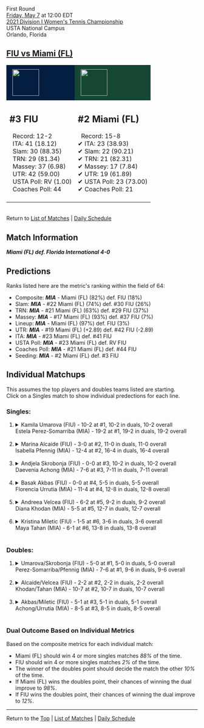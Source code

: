 First Round[](#top)<a name="top"></a>  
[Friday, May 7](../../schedule/05-07.md) at 12:00 EDT  
[2021 Division I Women's Tennis Championship](../index.md)  
USTA National Campus  
Orlando, Florida  
## [FIU vs Miami (FL)](https://www.ncaa.com/game/5833652)  

<table><tr style="background-color: #d9d9d9 !important"><td style="background-color: #041E42 !important"><img src="https://www.ncaa.com/sites/default/files/images/logos/schools/f/fiu.70.png" width="70" height="70" style="padding: 8px;" /></td><td style="background-color: #154734 !important"><img src="https://www.ncaa.com/sites/default/files/images/logos/schools/m/miami-fl.70.png" width="70" height="70" style="padding: 8px;" /></td></tr><tr>
<td>  

<h2>#3 FIU</h2>  
&nbsp; Record: 12-2<br>  
&nbsp; ITA: 41 (18.12)<br>  
&nbsp; Slam: 30 (88.35)<br>  
&nbsp; TRN: 29 (81.34)<br>  
&nbsp; Massey: 37 (6.98)<br>  
&nbsp; UTR: 42 (59.00)<br>  
&nbsp; USTA Poll: RV (1.00)<br>  
&nbsp; Coaches Poll: 44<br>  
<br>  

</td>
<td>  

<h2>#2 Miami (FL)</h2>  
&nbsp; Record: 15-8<br>  
&#10004; ITA: 23 (38.93)<br>  
&#10004; Slam: 22 (90.21)<br>  
&#10004; TRN: 21 (82.31)<br>  
&#10004; Massey: 17 (7.84)<br>  
&#10004; UTR: 19 (61.89)<br>  
&#10004; USTA Poll: 23 (73.00)<br>  
&#10004; Coaches Poll: 21<br>  
<br>  

</td>
</tr></table>  


<br>Return to [List of Matches](../index.md) &#124; [Daily Schedule](../../schedule/05-07.md)

## Match Information  
***Miami (FL) def. Florida International 4-0***  

## Predictions  

Ranks listed here are the metric's ranking within the field of 64:  
- Composite: ***MIA*** - Miami (FL) (82%) def. FIU (18%)  
- Slam: ***MIA*** - #22 Miami (FL) (74%) def. #30 FIU (26%)  
- TRN: ***MIA*** - #21 Miami (FL) (63%) def. #29 FIU (37%)  
- Massey: ***MIA*** - #17 Miami (FL) (93%) def. #37 FIU (7%)  
- Lineup: ***MIA*** - Miami (FL) (97%) def. FIU (3%)  
- UTR: ***MIA*** - #19 Miami (FL) (+2.89) def. #42 FIU (-2.89)  
- ITA: ***MIA*** - #23 Miami (FL) def. #41 FIU  
- USTA Poll: ***MIA*** - #23 Miami (FL) def. RV FIU  
- Coaches Poll: ***MIA*** - #21 Miami (FL) def. #44 FIU  
- Seeding: ***MIA*** - #2 Miami (FL) def. #3 FIU  

## Individual Matchups  
This assumes the top players and doubles teams listed are starting.  
Click on a Singles match to show individual predections for each line.  

### Singles:  

<ol>
<li><details>
<summary markdown="span">Kamila Umarova (FIU) - 10-2 at #1, 10-2 in duals, 10-2 overall<br>Estela Perez-Somarriba (MIA) - 19-2 at #1, 19-2 in duals, 19-2 overall</summary>
<h4>Predictions</h4><ul>
<li>Composite: <b><i>MIA</i></b> - Perez-Somarriba (95%) def. Umarova (5%)</li>  
<li>Slam: <b><i>MIA</i></b> - Perez-Somarriba (95%) def. Umarova (5%)</li>  
<li>TRN: <b><i>MIA</i></b> - Perez-Somarriba (97%) def. Umarova (3%)</li>  
<li>Massey: <b><i>MIA</i></b> - Perez-Somarriba (93%) def. Umarova (7%)</li>  
<li>UTR: <b><i>MIA</i></b> - Perez-Somarriba (95%) def. Umarova (5%)</li>  
<li>ITA: <b><i>MIA</i></b> - Perez-Somarriba (69.45) def. Umarova (3.07)</li>  
</ul>
</details>&nbsp;</li>
<li><details>
<summary markdown="span">Marina Alcaide (FIU) - 3-0 at #2, 11-0 in duals, 11-0 overall<br>Isabella Pfennig (MIA) - 12-4 at #2, 16-4 in duals, 16-4 overall</summary>
<h4>Predictions</h4><ul>
<li>Composite: <b><i>MIA</i></b> - Pfennig (83%) def. Alcaide (17%)</li>  
<li>Slam: <b><i>MIA</i></b> - Pfennig (83%) def. Alcaide (17%)</li>  
<li>TRN: <b><i>MIA</i></b> - Pfennig (87%) def. Alcaide (13%)</li>  
<li>Massey: <b><i>MIA</i></b> - Pfennig (74%) def. Alcaide (26%)</li>  
<li>UTR: <b><i>MIA</i></b> - Pfennig (88%) def. Alcaide (12%)</li>  
<li>ITA: <b><i>MIA</i></b> - Pfennig (32.52) def. Alcaide (6.23)</li>  
</ul>
</details>&nbsp;</li>
<li><details>
<summary markdown="span">Andjela Skrobonja (FIU) - 0-0 at #3, 10-2 in duals, 10-2 overall<br>Daevenia Achong (MIA) - 7-6 at #3, 7-11 in duals, 7-11 overall</summary>
<h4>Predictions</h4><ul>
<li>Composite: <b><i>MIA</i></b> - Achong (54%) def. Skrobonja (46%)</li>  
<li>Slam: <b><i>MIA</i></b> - Achong (67%) def. Skrobonja (33%)</li>  
<li>TRN: <b><i>MIA</i></b> - Achong (58%) def. Skrobonja (42%)</li>  
<li>Massey: <b><i>FIU</i></b> - Skrobonja (59%) def. Achong (41%)</li>  
<li>ITA: <b><i>FIU</i></b> - Skrobonja (2.97) def. Achong (1.49)</li>  
</ul>
</details>&nbsp;</li>
<li><details>
<summary markdown="span">Basak Akbas (FIU) - 0-0 at #4, 5-5 in duals, 5-5 overall<br>Florencia Urrutia (MIA) - 11-4 at #4, 12-8 in duals, 12-8 overall</summary>
<h4>Predictions</h4><ul>
<li>Composite: <b><i>MIA</i></b> - Urrutia (66%) def. Akbas (34%)</li>  
<li>Slam: <b><i>FIU</i></b> - Akbas (51%) def. Urrutia (49%)</li>  
<li>TRN: <b><i>MIA</i></b> - Urrutia (67%) def. Akbas (33%)</li>  
<li>Massey: <b><i>MIA</i></b> - Urrutia (68%) def. Akbas (32%)</li>  
<li>UTR: <b><i>MIA</i></b> - Urrutia (82%) def. Akbas (18%)</li>  
<li>ITA: <b><i>MIA</i></b> - Urrutia (1.96) def. Akbas (1.61)</li>  
</ul>
</details>&nbsp;</li>
<li><details>
<summary markdown="span">Andreea Velcea (FIU) - 6-2 at #5, 9-2 in duals, 9-2 overall<br>Diana Khodan (MIA) - 5-5 at #5, 12-7 in duals, 12-7 overall</summary>
<h4>Predictions</h4><ul>
<li>Composite: <b><i>MIA</i></b> - Khodan (66%) def. Velcea (34%)</li>  
<li>Slam: <b><i>MIA</i></b> - Khodan (81%) def. Velcea (19%)</li>  
<li>TRN: <b><i>MIA</i></b> - Khodan (84%) def. Velcea (16%)</li>  
<li>Massey: <b><i>MIA</i></b> - Khodan (82%) def. Velcea (18%)</li>  
<li>UTR: <b><i>FIU</i></b> - Velcea (81%) def. Khodan (19%)</li>  
<li>ITA: <b><i>FIU</i></b> - Velcea (3.05) def. Khodan (1.90)</li>  
</ul>
</details>&nbsp;</li>
<li><details>
<summary markdown="span">Kristina Miletic (FIU) - 1-5 at #6, 3-6 in duals, 3-6 overall<br>Maya Tahan (MIA) - 6-1 at #6, 13-8 in duals, 13-8 overall</summary>
<h4>Predictions</h4><ul>
<li>Composite: <b><i>MIA</i></b> - Tahan (96%) def. Miletic (4%)</li>  
<li>Slam: <b><i>MIA</i></b> - Tahan (96%) def. Miletic (4%)</li>  
<li>TRN: <b><i>MIA</i></b> - Tahan (98%) def. Miletic (2%)</li>  
<li>Massey: <b><i>MIA</i></b> - Tahan (94%) def. Miletic (6%)</li>  
<li>UTR: <b><i>MIA</i></b> - Tahan (95%) def. Miletic (5%)</li>  
<li>ITA: <b><i>FIU</i></b> - # Miletic def. Tahan (2.26)</li>  
</ul>
</details>&nbsp;</li>
</ol>

### Doubles:  

<ol>
<li><details>
<summary markdown="span">Umarova/Skrobonja (FIU) - 5-0 at #1, 5-0 in duals, 5-0 overall<br>Perez-Somarriba/Pfennig (MIA) - 7-6 at #1, 9-6 in duals, 9-6 overall</summary>
<br>Sorry, we don't have any metrics for this match
</details>&nbsp;</li>
<li><details>
<summary markdown="span">Alcaide/Velcea (FIU) - 2-2 at #2, 2-2 in duals, 2-2 overall<br>Khodan/Tahan (MIA) - 10-7 at #2, 10-7 in duals, 10-7 overall</summary>
<br>Sorry, we don't have any metrics for this match
</details>&nbsp;</li>
<li><details>
<summary markdown="span">Akbas/Miletic (FIU) - 5-1 at #3, 5-1 in duals, 5-1 overall<br>Achong/Urrutia (MIA) - 8-5 at #3, 8-5 in duals, 8-5 overall</summary>
<br>Sorry, we don't have any metrics for this match
</details>&nbsp;</li>
</ol>

### Dual Outcome Based on Individual Metrics  
  
Based on the composite metrics for each individual match:  
- Miami (FL) should win 4 or more singles matches *88%* of the time.  
- FIU should win 4 or more singles matches *2%* of the time.  
- The winner of the doubles point should decide the match the other *10%* of the time.  
- If Miami (FL) wins the doubles point, their chances of winning the dual improve to *98%*.  
- If FIU wins the doubles point, their chances of winning the dual improve to *12%*.  
  
------

Return to the [Top](#top) &#124; [List of Matches](../index.md) &#124; [Daily Schedule](../../schedule/05-07.md)  
